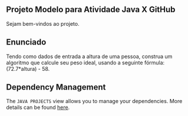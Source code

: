 ## Projeto Modelo para Atividade Java X GitHub

Sejam bem-vindos ao projeto.

## Enunciado

Tendo como dados de entrada a altura de uma pessoa, construa um algoritmo que calcule seu peso ideal, usando a seguinte fórmula: (72.7*altura) - 58.

## Dependency Management

The `JAVA PROJECTS` view allows you to manage your dependencies. More details can be found [here](https://github.com/microsoft/vscode-java-dependency#manage-dependencies).
